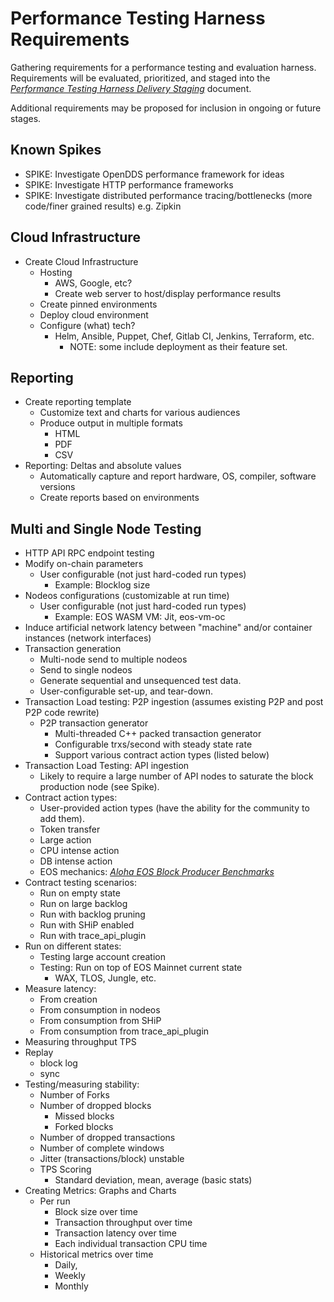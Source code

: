 # Performance Testing Harness Requirements

Gathering requirements for a performance testing and evaluation harness.  Requirements will be evaluated, prioritized, and staged into the [*Performance Testing Harness Delivery Staging*](https://github.com/eosnetworkfoundation/product/tree/main/performance-harness/proposals) document.

Additional requirements may be proposed for inclusion in ongoing or future stages.

## Known Spikes

-   SPIKE: Investigate OpenDDS performance framework for ideas
-   SPIKE: Investigate HTTP performance frameworks
-   SPIKE: Investigate distributed performance tracing/bottlenecks (more
    code/finer grained results) e.g. Zipkin

## Cloud Infrastructure

-   Create Cloud Infrastructure
    -   Hosting 
        -   AWS, Google, etc?
        -   Create web server to host/display performance results
    -   Create pinned environments
    -   Deploy cloud environment
    -   Configure (what) tech?
        -   Helm, Ansible, Puppet, Chef, Gitlab CI, Jenkins, Terraform, etc. 
            -   NOTE: some include deployment as their feature set. 

## Reporting

-   Create reporting template
    -   Customize text and charts for various audiences
    -   Produce output in multiple formats
        -   HTML
        -   PDF
        -   CSV
-   Reporting: Deltas and absolute values
    -   Automatically capture and report hardware, OS, compiler,
        software versions
    -   Create reports based on environments

## Multi and Single Node Testing

-   HTTP API RPC endpoint testing
-   Modify on-chain parameters
    -   User configurable (not just hard-coded run types)
        -   Example: Blocklog size
-   Nodeos configurations (customizable at run time)
    -   User configurable (not just hard-coded run types)
        -   Example: EOS WASM VM: Jit, eos-vm-oc
-   Induce artificial network latency between "machine" and/or container instances (network interfaces)
-   Transaction generation
    -   Multi-node send to multiple nodeos
    -   Send to single nodeos
    -   Generate sequential and unsequenced test data.
    -   User-configurable set-up, and tear-down.
-   Transaction Load testing: P2P ingestion (assumes existing P2P and post P2P code rewrite)
    -   P2P transaction generator
        -   Multi-threaded C++ packed transaction generator
        -   Configurable trxs/second with steady state rate
        -   Support various contract action types (listed below)
-   Transaction Load Testing: API ingestion
    -   Likely to require a large number of API nodes to saturate the block production node (see Spike).
-   Contract action types:
    -   User-provided action types (have the ability for the community
        to add them).
    -   Token transfer
    -   Large action
    -   CPU intense action
    -   DB intense action
    -   EOS mechanics:
        [*Aloha EOS Block Producer Benchmarks*](https://www.alohaeos.com/tools/benchmarks)
-   Contract testing scenarios:
    -   Run on empty state
    -   Run on large backlog
    -   Run with backlog pruning
    -   Run with SHiP enabled
    -   Run with trace_api_plugin
-   Run on different states:
    -   Testing large account creation
    -   Testing: Run on top of EOS Mainnet current state
        -   WAX, TLOS, Jungle, etc.
-   Measure latency:
    -   From creation
    -   From consumption in nodeos
    -   From consumption from SHiP
    -   From consumption from trace_api_plugin
-   Measuring throughput TPS
-   Replay
    -   block log
    -   sync
-   Testing/measuring stability:
    -   Number of Forks
    -   Number of dropped blocks
        -   Missed blocks
        -   Forked blocks
    -   Number of dropped transactions
    -   Number of complete windows
    -   Jitter (transactions/block) unstable
    -   TPS Scoring
        -   Standard deviation, mean, average (basic stats)
-   Creating Metrics: Graphs and Charts
    -   Per run
        -   Block size over time
        -   Transaction throughput over time
        -   Transaction latency over time
        -   Each individual transaction CPU time
    -   Historical metrics over time 
        -   Daily, 
        -   Weekly
        -   Monthly
